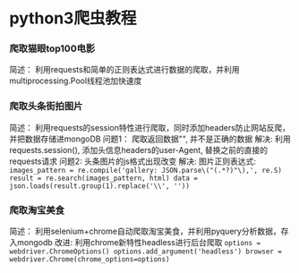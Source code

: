 # python3爬虫教程

### 爬取猫眼top100电影
简述：
    利用requests和简单的正则表达式进行数据的爬取，并利用multiprocessing.Pool线程池加快速度

### 爬取头条街拍图片
简述：
    利用requests的session特性进行爬取，同时添加headers防止网站反爬，并把数据存储进mongoDB
问题1：
    爬取返回数据"<html><body></body></html>", 并不是正确的数据
解决:
    利用requests.session(), 添加头信息headers的user-Agent, 替换之前的直接的requests请求
问题2:
    头条图片的js格式出现改变
解决:
    图片正则表达式:
    ```
    images_pattern = re.compile('gallery: JSON.parse\("(.*?)"\),', re.S)
    result = re.search(images_pattern, html)
    data = json.loads(result.group(1).replace('\\', ''))
    ```

### 爬取淘宝美食
简述：
    利用selenium+chrome自动爬取淘宝美食，并利用pyquery分析数据，存入mongodb
改进:
    利用chrome新特性headless进行后台爬取
    ```
    options = webdriver.ChromeOptions()
    options.add_argument('headless')
    browser = webdriver.Chrome(chrome_options=options)
    ```

